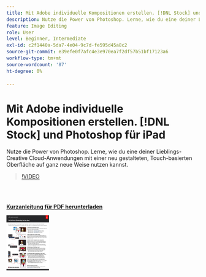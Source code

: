 ```yaml
---
title: Mit Adobe individuelle Kompositionen erstellen. [!DNL Stock] und Photoshop für iPad
description: Nutze die Power von Photoshop. Lerne, wie du eine deiner Lieblings-Creative Cloud-Anwendungen mit einer neu gestalteten, Touch-basierten Oberfläche ganz neu verwenden kannst
feature: Image Editing
role: User
level: Beginner, Intermediate
exl-id: c2f1440a-5da7-4e04-9c7d-fe595d45a8c2
source-git-commit: e39efe0f7afc4e3e970ea7f2df57b51bf17123a6
workflow-type: tm+mt
source-wordcount: '87'
ht-degree: 0%

---
```


# Mit Adobe individuelle Kompositionen erstellen. [!DNL Stock] und Photoshop für iPad

Nutze die Power von Photoshop. Lerne, wie du eine deiner Lieblings-Creative Cloud-Anwendungen mit einer neu gestalteten, Touch-basierten Oberfläche auf ganz neue Weise nutzen kannst.

>[!VIDEO](https://video.tv.adobe.com/v/331004?hidetitle=true)

<br> 

[**Kurzanleitung für PDF herunterladen**](../quick-reference/GettoknowPhotoshopontheiPad.pdf)

[![Bild der ersten Seite der Kurzanleitung](assets/GettoknowPhotoshopontheiPadPage1.png)](../quick-reference/GettoknowPhotoshopontheiPad.pdf)
